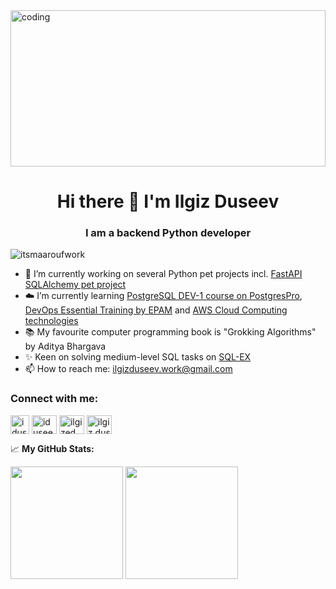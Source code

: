 <img style="object-fit: cover;" src="https://s11.gifyu.com/images/Sotfr.gif" alt="coding" width="100%" height="250"/> 
<h1 align="center">Hi there 👋 I'm Ilgiz Duseev</h1>
<h3 align="center">I am a backend Python developer</h3>

<p align="left"> <img src="https://komarev.com/ghpvc/?username=iduseev&label=Profile%20views&color=0e75b6&style=flat" alt="itsmaaroufwork" /> </p>

- 🐶 I’m currently working on several Python pet projects incl. [FastAPI SQLAlchemy pet project](https://github.com/iduseev/fastapi_sqlalchemy_project)
- ☁️ I’m currently learning [PostgreSQL DEV-1 course on PostgresPro](https://postgrespro.ru/education/courses/DEV1), [DevOps Essential Training by EPAM](https://training.epam.com/en/training/4006) and [AWS Cloud Computing technologies](https://explore.skillbuilder.aws/learn/course/external/view/elearning/134/aws-cloud-practitioner-essentials)
- 📚 My favourite computer programming book is "Grokking Algorithms" by Aditya Bhargava
- ✨ Keen on solving medium-level SQL tasks on [SQL-EX](https://sql-ex.ru/learn_exercises.php)
- 📫 How to reach me: ilgizduseev.work@gmail.com

<h3 align="left">Connect with me:</h3>
<p align="left">
<a href="https://t.me/in/iduseev" target="blank"><img align="center" src="https://upload.wikimedia.org/wikipedia/commons/8/83/Telegram_2019_Logo.svg" alt="iduseev" height="30" width="30" /></a>
<a href="https://linkedin.com/in/iduseev" target="blank"><img align="center" src="https://raw.githubusercontent.com/rahuldkjain/github-profile-readme-generator/master/src/images/icons/Social/linked-in-alt.svg" alt="iduseev" height="30" width="40" /></a>
<a href="https://https://x.com/ilgized" target="blank"><img align="center" src="https://raw.githubusercontent.com/rahuldkjain/github-profile-readme-generator/master/src/images/icons/Social/twitter.svg" alt="ilgized" height="30" width="40" /></a>
<a href="https://www.facebook.com/ilgiz.duseev/" target="blank"><img align="center" src="https://raw.githubusercontent.com/rahuldkjain/github-profile-readme-generator/master/src/images/icons/Social/facebook.svg" alt="ilgiz.duseev" height="30" width="40" /></a>
</p>


📈 **My GitHub Stats:**

<p>
  <img height="180em" src="https://github-readme-stats.vercel.app/api?username=iduseev&show_icons=true&hide_rank=true&hide_border=true&count_private=true&include_all_commits=true&theme=transparent)" />
  <img height="180em" src="https://github-readme-stats.vercel.app/api/top-langs/?username=iduseev&exclude_repo=PyOpenRPA,Changellenge,edX&show_icons=true&hide_border=true&layout=compact&langs_count=8&theme=transparent"/>
</p>

<!--START_SECTION:waka-->
<!--END_SECTION:waka-->

<!--[![Ilgiz Duseev's wakatime stats](https://github-readme-stats.vercel.app/api/wakatime?username=iduseev)](https://github.com/anuraghazra/github-readme-stats)-->

<!--
**iduseev/iduseev** is a ✨ _special_ ✨ repository because its `README.md` (this file) appears on your GitHub profile.

Here are some ideas to get you started:

- 👯 I’m looking to collaborate on ...
- 🤔 I’m looking for help with ...
- 💬 Ask me about ...


- ⚡ Fun fact: ...
-->

